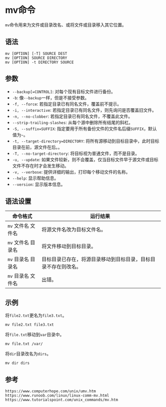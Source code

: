 # mv命令
`mv`命令用来为文件或目录改名、或将文件或目录移入其它位置。

## 语法

```shell
mv [OPTION] [-T] SOURCE DEST
mv [OPTION] SOURCE DIRECTORY
mv [OPTION] -t DIRECTORY SOURCE
```

## 参数
* `--backup[=CONTROL]`: 对每个现有目标文件进行备份。
* `-b`: 像`--backup`一样，但是不接受参数。
* `-f, --force`: 若指定目录已有同名文件，覆盖前不提示。
* `-i, --interactive`: 若指定目录已有同名文件，则先询问是否覆盖旧文件。
* `-n, --no-clobber`: 若指定目录已有同名文件，不覆盖此文件。
* `--strip-trailing-slashes`: 从每个源中删除所有结尾的斜杠。
* `-S, --suffix=SUFFIX`: 指定要用于所有备份文件的文件名后缀`SUFFIX`，默认值为`~`。
* `-t, --target-directory=DIRECTORY`: 将所有源移动到目标目录中，此时目标目录在前，源文件在后。。
* `-T, --no-target-directory`: 将目标视为普通文件，而不是目录。
* `-u, --update`: 如果文件较新，则不会覆盖，仅当目标文件早于源文件或目标文件不存在时才会发生移动。
* `-v, --verbose`: 提供详细的输出，打印每个移动文件的名称。
* `--help`: 显示帮助信息。
* `--version`: 显示版本信息。

## 语法设置


|命令格式 | 运行结果|
|---|---|
|`mv` 文件名 文件名 | 将源文件名改为目标文件名。|
|`mv` 文件名 目录名 | 将文件移动到目标目录。|
|`mv` 目录名 目录名 | 目标目录已存在，将源目录移动到目标目录，目标目录不存在则改名。|
|`mv` 目录名 文件名 | 出错。|

## 示例

将`file2.txt`更名为`file3.txt`。

```shell
mv file2.txt file3.txt
```

将`file.txt`移动到`var`目录中。

```shell
mv file.txt /var/
```

将`dir`目录改名为`dirs`。

```shell
mv dir dirs
```






## 参考

```
https://www.computerhope.com/unix/umv.htm
https://www.runoob.com/linux/linux-comm-mv.html
https://www.tutorialspoint.com/unix_commands/mv.htm
```
